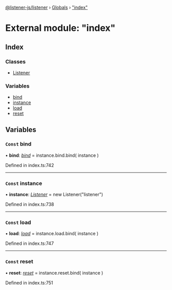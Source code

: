 [@listener-js/listener](../README.md) › [Globals](../globals.md) › ["index"](_index_.md)

# External module: "index"

## Index

### Classes

* [Listener](../classes/_index_.listener.md)

### Variables

* [bind](_index_.md#const-bind)
* [instance](_index_.md#const-instance)
* [load](_index_.md#const-load)
* [reset](_index_.md#const-reset)

## Variables

### `Const` bind

• **bind**: *[bind](../classes/_index_.listener.md#bind)* =  instance.bind.bind(
  instance
)

Defined in index.ts:742

___

### `Const` instance

• **instance**: *[Listener](../classes/_index_.listener.md)* =  new Listener("listener")

Defined in index.ts:738

___

### `Const` load

• **load**: *[load](../classes/_index_.listener.md#load)* =  instance.load.bind(
  instance
)

Defined in index.ts:747

___

### `Const` reset

• **reset**: *[reset](../classes/_index_.listener.md#reset)* =  instance.reset.bind(
  instance
)

Defined in index.ts:751
